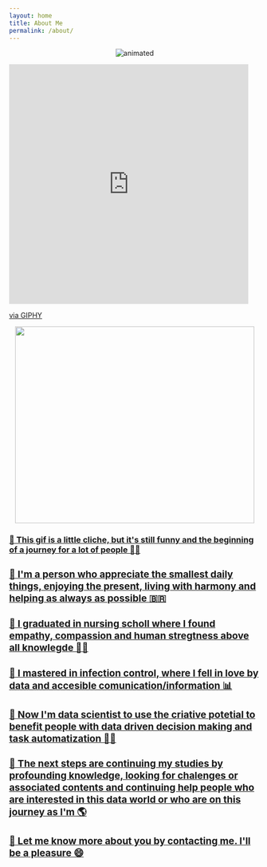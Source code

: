 ```yaml
---
layout: home
title: About Me
permalink: /about/
---
```


<p align=center> 
  <img src=""https://giphy.com/gifs/uB86ZyWQsnFSGYe2sA" alt="animated" />
</p>
                                                                      
                                                                      
<iframe src="https://giphy.com/embed/uB86ZyWQsnFSGYe2sA" width="480" height="480" frameBorder="0" class="giphy-embed" allowFullScreen></iframe><p><a href="https://giphy.com/gifs/uB86ZyWQsnFSGYe2sA">via GIPHY</a></p>

<p align=center>
   <image src="https://giphy.com/embed/MeJgB3yMMwIaHmKD4z" width="480" height="394" frameBorder="0" class="giphy-embed" allowFullScreen></iframe><p><a href="https://giphy.com/gifs/2000s-00s-middle-school-MeJgB3yMMwIaHmKD4z" >



<body>
   <h3> 🔸 This gif is a little cliche, but it's still funny and the beginning of a journey for a lot of people 🧙‍♀️
   <h3> 🔸 I'm a person who appreciate the smallest daily things, enjoying the present, living with harmony and helping as always as possible 🇧🇷
   <h3> 🔸 I graduated in nursing scholl where I found empathy, compassion and human stregtness above all knowlegde 👩‍⚕️
   <h3> 🔸 I mastered in infection control, where I fell in love by data and accesible comunication/information 📊
   <h3> 🔸 Now I'm data scientist to use the criative potetial to benefit people with data driven decision making and task automatization 👩‍💻
   <h3> 🔸 The next steps are continuing my studies by profounding knowledge, looking for chalenges or associated contents and continuing help people who are interested in this data world or who are on this journey as I'm 🌎
   <h3> 🔸 Let me know more about you by contacting me. I'll be a pleasure 😄
</body>
